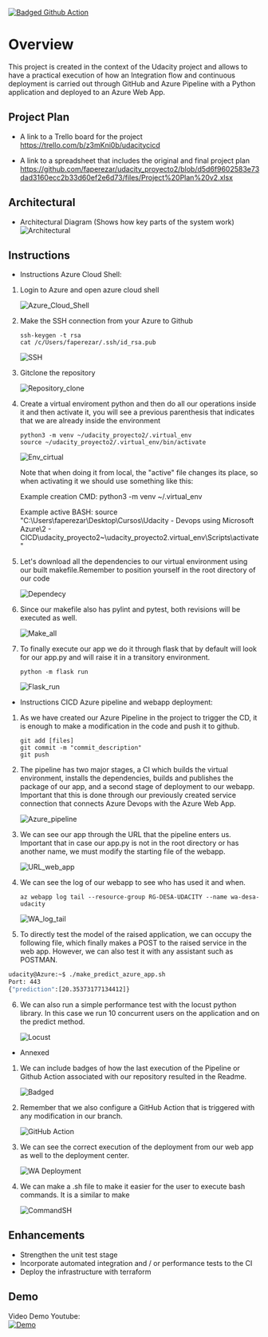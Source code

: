 [![Badged Github Action](https://github.com/faperezar/udacity_proyecto2/workflows/Python%20application%20test%20with%20Github%20Actions/badge.svg)](https://github.com/faperezar/udacity_proyecto2/Python%20application%20test%20with%20Github%20Actions)

# Overview

This project is created in the context of the Udacity project and allows to have a practical execution of how an Integration flow and continuous deployment is carried out through GitHub and Azure Pipeline with a Python application and deployed to an Azure Web App.

## Project Plan
* A link to a Trello board for the project
https://trello.com/b/z3mKni0b/udacitycicd

* A link to a spreadsheet that includes the original and final project plan
https://github.com/faperezar/udacity_proyecto2/blob/d5d6f9602583e73dad3160ecc2b33d60ef2e6d73/files/Project%20Plan%20v2.xlsx

## Architectural
* Architectural Diagram (Shows how key parts of the system work)
![Architectural](https://github.com/faperezar/udacity_proyecto2/blob/ab8e3e748ed749d448e78edf638b864d5556bf21/files/Diagram.png)

## Instructions
* Instructions Azure Cloud Shell:

1) Login to Azure and open azure cloud shell
    
    ![Azure_Cloud_Shell](https://github.com/faperezar/udacity_proyecto2/blob/84ada533f86ca249d250cf61cddd322cf6efc017/files/Ins%201.png)

2) Make the SSH connection from your Azure to Github
    
    ```
    ssh-keygen -t rsa
    cat /c/Users/faperezar/.ssh/id_rsa.pub
    ```
    
    ![SSH](https://github.com/faperezar/udacity_proyecto2/blob/84ada533f86ca249d250cf61cddd322cf6efc017/files/Ins%202.png)

3) Gitclone the repository

    ![Repository_clone](https://github.com/faperezar/udacity_proyecto2/blob/84ada533f86ca249d250cf61cddd322cf6efc017/files/Ins%203.png)

4) Create a virtual enviroment python and then do all our operations inside it and then activate it, you will see a previous parenthesis that indicates that we are already inside the environment

    ```
    python3 -m venv ~/udacity_proyecto2/.virtual_env
    source ~/udacity_proyecto2/.virtual_env/bin/activate
    ```

    ![Env_cirtual](https://github.com/faperezar/udacity_proyecto2/blob/84ada533f86ca249d250cf61cddd322cf6efc017/files/Ins%204.png)

    Note that when doing it from local, the "active" file changes its place, so when activating it we should use something like this:

    Example creation CMD: python3 -m venv ~/.virtual_env

    Example active BASH: source "C:\Users\faperezar\Desktop\Cursos\Udacity - Devops using Microsoft Azure\2 - CICD\udacity_proyecto2\~\udacity_proyecto2\.virtual_env\Scripts\activate"

5) Let's download all the dependencies to our virtual environment using our built makefile.Remember to position yourself in the root directory of our code

    ![Dependecy](https://github.com/faperezar/udacity_proyecto2/blob/84ada533f86ca249d250cf61cddd322cf6efc017/files/Ins%205.png)

6) Since our makefile also has pylint and pytest, both revisions will be executed as well.

    ![Make_all](https://github.com/faperezar/udacity_proyecto2/blob/84ada533f86ca249d250cf61cddd322cf6efc017/files/Ins%206.png)

7) To finally execute our app we do it through flask that by default will look for our app.py and will raise it in a transitory environment.
    
    ```
    python -m flask run
    ```
        
    ![Flask_run](https://github.com/faperezar/udacity_proyecto2/blob/84ada533f86ca249d250cf61cddd322cf6efc017/files/Ins%207.png)

* Instructions CICD Azure pipeline and webapp deployment:

1) As we have created our Azure Pipeline in the project to trigger the CD, it is enough to make a modification in the code and push it to github.
    
    ```
    git add [files] 
    git commit -m "commit_description" 
    git push
    ```

2) The pipeline has two major stages, a CI which builds the virtual environment, installs the dependencies, builds and publishes the package of our app, and a second stage of deployment to our webapp. Important that this is done through our previously created service connection that connects Azure Devops with the Azure Web App.

    ![Azure_pipeline](https://github.com/faperezar/udacity_proyecto2/blob/84ada533f86ca249d250cf61cddd322cf6efc017/files/Ins%208.png)

3) We can see our app through the URL that the pipeline enters us. Important that in case our app.py is not in the root directory or has another name, we must modify the starting file of the webapp.

    ![URL_web_app](https://github.com/faperezar/udacity_proyecto2/blob/84ada533f86ca249d250cf61cddd322cf6efc017/files/Ins%209.png)

4) We can see the log of our webapp to see who has used it and when.

    ```
    az webapp log tail --resource-group RG-DESA-UDACITY --name wa-desa-udacity
    ```

    ![WA_log_tail](https://github.com/faperezar/udacity_proyecto2/blob/84ada533f86ca249d250cf61cddd322cf6efc017/files/Ins%2010.png)

5) To directly test the model of the raised application, we can occupy the following file, which finally makes a POST to the raised service in the web app. However, we can also test it with any assistant such as POSTMAN.

```bash
udacity@Azure:~$ ./make_predict_azure_app.sh
Port: 443
{"prediction":[20.35373177134412]}
```

6) We can also run a simple performance test with the locust python library. In this case we run 10 concurrent users on the application and on the predict method.

    ![Locust](https://github.com/faperezar/udacity_proyecto2/blob/d9629d05aff2661d959427adf86f725f1ff88b88/files/Locust.png)

* Annexed

1) We can include badges of how the last execution of the Pipeline or Github Action associated with our repository resulted in the Readme.

     ![Badged](https://github.com/faperezar/udacity_proyecto2/blob/5ee01fe863be9d34ceb62f97d45321430443f08f/files/Badged.png)


2) Remember that we also configure a GitHub Action that is triggered with any modification in our branch.

    ![GitHub Action](https://github.com/faperezar/udacity_proyecto2/blob/503ff45de2c5e0ef885fe1eeb4890c421ba519db/files/GitHubAction.png)

3) We can see the correct execution of the deployment from our web app as well to the deployment center.

    ![WA Deployment](https://github.com/faperezar/udacity_proyecto2/blob/cb108d5c364cb60fbe57eb437ae613168638ac47/files/AZ%20WA%20Deployment%20Center.png)

4) We can make a .sh file to make it easier for the user to execute bash commands. It is a similar to make

    ![CommandSH](https://github.com/faperezar/udacity_proyecto2/blob/2adb90d405e7e54584df846ceb4233bf27e4824e/files/CommandSH.png)


## Enhancements

* Strengthen the unit test stage
* Incorporate automated integration and / or performance tests to the CI
* Deploy the infrastructure with terraform

## Demo 

Video Demo Youtube: <br>
[![Demo](https://img.youtube.com/vi/pdLPVPG0JRA/0.jpg)](https://www.youtube.com/watch?v=pdLPVPG0JRA)



